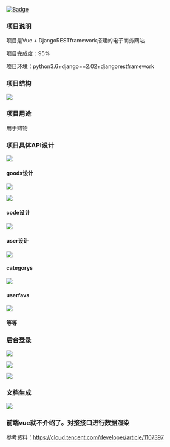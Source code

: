 [![Badge](https://img.shields.io/badge/link-996.icu-%23FF4D5B.svg?style=flat-square)](https://996.icu/#/zh_CN)

### 项目说明
项目是Vue + DjangoRESTframework搭建的电子商务网站

项目完成度：95%

项目环境：python3.6+django==2.02+djangorestframework

### 项目结构
![](image/1.png)


### 项目用途
用于购物

### 项目具体API设计
![](djngo2_python3/image/2.png)

#### goods设计
![](djngo2_python3/image/3.png)

![](djngo2_python3/image/4.png)

#### code设计
![](djngo2_python3/image/5.png)

#### user设计

![](djngo2_python3/image/6.png)

#### categorys
![](djngo2_python3/image/7.png)

#### userfavs
![](djngo2_python3/image/8.png)

#### 等等

### 后台登录
![](djngo2_python3/image/9.png)

![](djngo2_python3/image/10.png)

![](djngo2_python3/image/11.png)

### 文档生成

![](djngo2_python3/image/12.png)


### 前端vue就不介绍了。对接接口进行数据渲染


参考资料：https://cloud.tencent.com/developer/article/1107397
